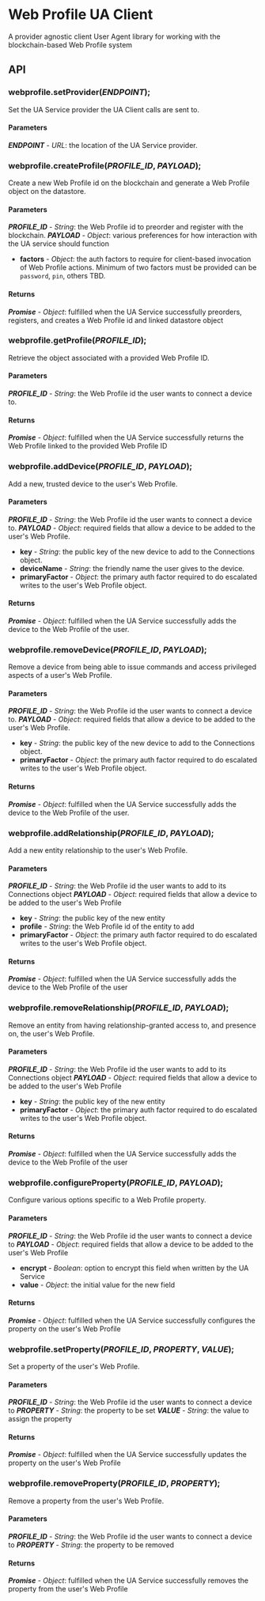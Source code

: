 # Web Profile UA Client

A provider agnostic client User Agent library for working with the blockchain-based Web Profile system

## API

### webprofile.setProvider(*ENDPOINT*);

Set the UA Service provider the UA Client calls are sent to.

#### Parameters
***ENDPOINT*** - *URL*: the location of the UA Service provider.

### webprofile.createProfile(*PROFILE_ID*, *PAYLOAD*);

Create a new Web Profile id on the blockchain and generate a Web Profile object on the datastore.

#### Parameters
***PROFILE_ID*** - *String*: the Web Profile id to preorder and register with the blockchain.
***PAYLOAD*** - *Object*: various preferences for how interaction with the UA service should function
- **factors** - *Object*: the auth factors to require for client-based invocation of Web Profile actions. Minimum of two factors must be provided can be `password`, `pin`, others TBD.

#### Returns

***Promise*** - *Object*: fulfilled when the UA Service successfully preorders, registers, and creates a Web Profile id and linked datastore object

### webprofile.getProfile(*PROFILE_ID*);

Retrieve the object associated with a provided Web Profile ID.

#### Parameters
***PROFILE_ID*** - *String*: the Web Profile id the user wants to connect a device to.

#### Returns

***Promise*** - *Object*: fulfilled when the UA Service successfully returns the Web Profile linked to the provided Web Profile ID

### webprofile.addDevice(*PROFILE_ID*, *PAYLOAD*);

Add a new, trusted device to the user's Web Profile.

#### Parameters
***PROFILE_ID*** - *String*: the Web Profile id the user wants to connect a device to.
***PAYLOAD*** - *Object*: required fields that allow a device to be added to the user's Web Profile.
- **key** - *String*: the public key of the new device to add to the Connections object.
- **deviceName** - *String*: the friendly name the user gives to the device.
- **primaryFactor** - *Object*: the primary auth factor required to do escalated writes to the user's Web Profile object.

#### Returns

***Promise*** - *Object*: fulfilled when the UA Service successfully adds the device to the Web Profile of the user.

### webprofile.removeDevice(*PROFILE_ID*, *PAYLOAD*);

Remove a device from being able to issue commands and access privileged aspects of a user's Web Profile.

#### Parameters
***PROFILE_ID*** - *String*: the Web Profile id the user wants to connect a device to.
***PAYLOAD*** - *Object*: required fields that allow a device to be added to the user's Web Profile.
- **key** - *String*: the public key of the new device to add to the Connections object.
- **primaryFactor** - *Object*: the primary auth factor required to do escalated writes to the user's Web Profile object.

#### Returns

***Promise*** - *Object*: fulfilled when the UA Service successfully adds the device to the Web Profile of the user.

### webprofile.addRelationship(*PROFILE_ID*, *PAYLOAD*);

Add a new entity relationship to the user's Web Profile.

#### Parameters
***PROFILE_ID*** - *String*: the Web Profile id the user wants to add to its Connections object
***PAYLOAD*** - *Object*: required fields that allow a device to be added to the user's Web Profile
- **key** - *String*: the public key of the new entity
- **profile** - *String*: the Web Profile id of the entity to add
- **primaryFactor** - *Object*: the primary auth factor required to do escalated writes to the user's Web Profile object.

#### Returns

***Promise*** - *Object*: fulfilled when the UA Service successfully adds the device to the Web Profile of the user

### webprofile.removeRelationship(*PROFILE_ID*, *PAYLOAD*);

Remove an entity from having relationship-granted access to, and presence on, the user's Web Profile.

#### Parameters
***PROFILE_ID*** - *String*: the Web Profile id the user wants to add to its Connections object
***PAYLOAD*** - *Object*: required fields that allow a device to be added to the user's Web Profile
- **key** - *String*: the public key of the new entity
- **primaryFactor** - *Object*: the primary auth factor required to do escalated writes to the user's Web Profile object.

#### Returns

***Promise*** - *Object*: fulfilled when the UA Service successfully adds the device to the Web Profile of the user

### webprofile.configureProperty(*PROFILE_ID*, *PAYLOAD*);

Configure various options specific to a Web Profile property.

#### Parameters
***PROFILE_ID*** - *String*: the Web Profile id the user wants to connect a device to
***PAYLOAD*** - *Object*: required fields that allow a device to be added to the user's Web Profile
- **encrypt** - *Boolean*: option to encrypt this field when written by the UA Service
- **value** - *Object*: the initial value for the new field

#### Returns

***Promise*** - *Object*: fulfilled when the UA Service successfully configures the property on the user's Web Profile

### webprofile.setProperty(*PROFILE_ID*, *PROPERTY*, *VALUE*);

Set a property of the user's Web Profile.

#### Parameters
***PROFILE_ID*** - *String*: the Web Profile id the user wants to connect a device to
***PROPERTY*** - *String*: the property to be set
***VALUE*** - *String*: the value to assign the property

#### Returns

***Promise*** - *Object*: fulfilled when the UA Service successfully updates the property on the user's Web Profile

### webprofile.removeProperty(*PROFILE_ID*, *PROPERTY*);

Remove a property from the user's Web Profile.

#### Parameters
***PROFILE_ID*** - *String*: the Web Profile id the user wants to connect a device to
***PROPERTY*** - *String*: the property to be removed

#### Returns

***Promise*** - *Object*: fulfilled when the UA Service successfully removes the property from the user's Web Profile
